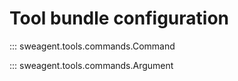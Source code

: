 # Tool bundle configuration

::: sweagent.tools.commands.Command

::: sweagent.tools.commands.Argument